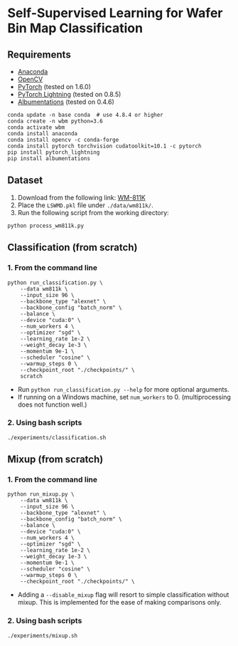 # Self-Supervised Learning for Wafer Bin Map Classification

## Requirements
- [Anaconda](https://www.anaconda.com/download/)
- [OpenCV](https://pypi.org/project/opencv-python/)
- [PyTorch](https://pytorch.org) (tested on 1.6.0)
- [PyTorch Lightning](https://github.com/PyTorchLightning/pytorch-lightning) (tested on 0.8.5)
- [Albumentations](https://github.com/albumentations-team/albumentations) (tested on 0.4.6)
```
conda update -n base conda  # use 4.8.4 or higher
conda create -n wbm python=3.6
conda activate wbm
conda install anaconda
conda install opencv -c conda-forge
conda install pytorch torchvision cudatoolkit=10.1 -c pytorch
pip install pytorch_lightning
pip install albumentations
```

## Dataset
1. Download from the following link: [WM-811K](https://www.kaggle.com/qingyi/wm811k-wafer-map)
2. Place the `LSWMD.pkl` file under `./data/wm811k/`.
3. Run the following script from the working directory:
```
python process_wm811k.py
```

## Classification (from scratch)
### 1. From the command line
```
python run_classification.py \
    --data wm811k \
    --input_size 96 \
    --backbone_type "alexnet" \
    --backbone_config "batch_norm" \
    --balance \
    --device "cuda:0" \
    --num_workers 4 \
    --optimizer "sgd" \
    --learning_rate 1e-2 \
    --weight_decay 1e-3 \
    --momentum 9e-1 \
    --scheduler "cosine" \
    --warmup_steps 0 \
    --checkpoint_root "./checkpoints/" \
    scratch
```
- Run ```python run_classification.py --help``` for more optional arguments.
- If running on a Windows machine, set `num_workers` to 0. (multiprocessing does not function well.)

### 2. Using bash scripts
```
./experiments/classification.sh
```


## Mixup (from scratch)
### 1. From the command line
```
python run_mixup.py \
    --data wm811k \
    --input_size 96 \
    --backbone_type "alexnet" \
    --backbone_config "batch_norm" \
    --balance \
    --device "cuda:0" \
    --num_workers 4 \
    --optimizer "sgd" \
    --learning_rate 1e-2 \
    --weight_decay 1e-3 \
    --momentum 9e-1 \
    --scheduler "cosine" \
    --warmup_steps 0 \
    --checkpoint_root "./checkpoints/" \
```
- Adding a `--disable_mixup` flag will resort to simple classification without mixup. This is implemented for the ease of making comparisons only.
### 2. Using bash scripts
```
./experiments/mixup.sh
```